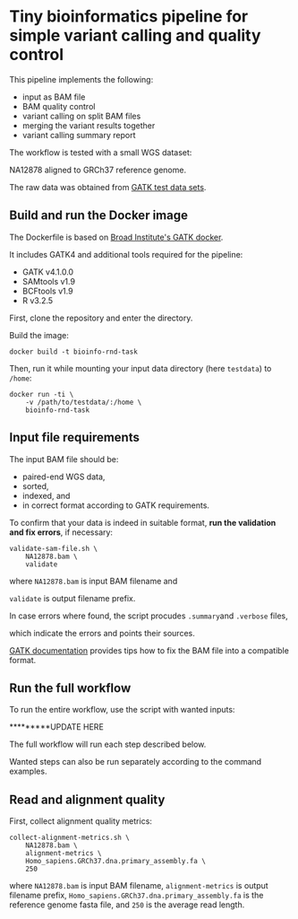 # Tiny bioinformatics pipeline for simple variant calling and quality control

This pipeline implements the following:
- input as BAM file
- BAM quality control
- variant calling on split BAM files
- merging the variant results together
- variant calling summary report

The workflow is tested with a small WGS dataset:

NA12878 aligned to GRCh37 reference genome.

The raw data was obtained from [GATK test data sets](https://console.cloud.google.com/storage/browser/gatk-test-data).

## Build and run the Docker image

The Dockerfile is based on [Broad Institute's GATK docker](https://hub.docker.com/r/broadinstitute/gatk/).

It includes GATK4 and additional tools required for the pipeline:
- GATK v4.1.0.0
- SAMtools v1.9
- BCFtools v1.9
- R v3.2.5

First, clone the repository and enter the directory.

Build the image:
```
docker build -t bioinfo-rnd-task
```

Then, run it while mounting your input data directory (here `testdata`) to `/home`:
```
docker run -ti \
    -v /path/to/testdata/:/home \
    bioinfo-rnd-task
```

## Input file requirements

The input BAM file should be:
- paired-end WGS data,
- sorted,
- indexed, and
- in correct format according to GATK requirements.

To confirm that your data is indeed in suitable format,
**run the validation and fix errors**, if necessary:
```
validate-sam-file.sh \
    NA12878.bam \
    validate
```
where `NA12878.bam` is input BAM filename and

`validate` is output filename prefix.

In case errors where found, the script procudes `.summary`and `.verbose` files, 

which indicate the errors and points their sources. 

[GATK documentation](https://software.broadinstitute.org/gatk/documentation/article.php?id=7571) provides tips how to fix the BAM file into a compatible format. 


## Run the full workflow

To run the entire workflow, use the script with wanted inputs:

*********UPDATE HERE

The full workflow will run each step described below. 

Wanted steps can also be run separately according to the command examples.

## Read and alignment quality



First, collect alignment quality metrics:
```
collect-alignment-metrics.sh \
    NA12878.bam \
    alignment-metrics \
    Homo_sapiens.GRCh37.dna.primary_assembly.fa \
    250
```
where `NA12878.bam` is input BAM filename, `alignment-metrics` is output filename prefix, `Homo_sapiens.GRCh37.dna.primary_assembly.fa` is the reference genome fasta file, and `250` is the average read length.

